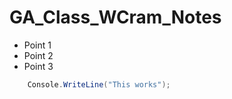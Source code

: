 # GA_Class_WCram_Notes


- Point 1
- Point 2
- Point 3


```csharp
	Console.WriteLine("This works");
```